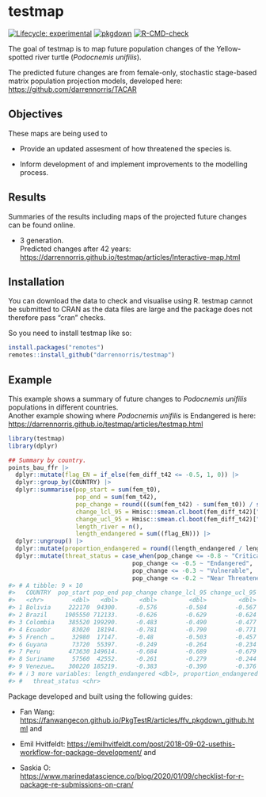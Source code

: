 
<!-- README.md is generated from README.Rmd. Please edit that file -->

# testmap

<!-- badges: start -->

[![Lifecycle:
experimental](https://img.shields.io/badge/lifecycle-experimental-orange.svg)](https://lifecycle.r-lib.org/articles/stages.html#experimental)
[![pkgdown](https://github.com/darrennorris/testmap/workflows/pkgdown/badge.svg)](https://github.com/darrennorris/eprdados/actions)
[![R-CMD-check](https://github.com/darrennorris/testmap/actions/workflows/R-CMD-check.yaml/badge.svg)](https://github.com/darrennorris/testmap/actions/workflows/R-CMD-check.yaml)
<!-- badges: end -->

The goal of testmap is to map future population changes of the
Yellow-spotted river turtle (*Podocnemis unifilis*).

The predicted future changes are from female-only, stochastic
stage-based matrix population projection models, developed here:
<https://github.com/darrennorris/TACAR>

## Objectives

These maps are being used to

- Provide an updated assesment of how threatened the species is.

- Inform development of and implement improvements to the modelling
  process.

## Results

Summaries of the results including maps of the projected future changes
can be found online.

- 3 generation.  
  Predicted changes after 42 years:
  <https://darrennorris.github.io/testmap/articles/Interactive-map.html>

## Installation

You can download the data to check and visualise using R. testmap cannot
be submitted to CRAN as the data files are large and the package does
not therefore pass “cran” checks.

So you need to install testmap like so:

``` r
install.packages("remotes")
remotes::install_github("darrennorris/testmap")
```

## Example

This example shows a summary of future changes to *Podocnemis unifilis*
populations in different countries.  
Another example showing where *Podocnemis unifilis* is Endangered is
here: <https://darrennorris.github.io/testmap/articles/testmap.html>

``` r
library(testmap)
library(dplyr)

## Summary by country.
points_bau_ffr |> 
  dplyr::mutate(flag_EN = if_else(fem_diff_t42 <= -0.5, 1, 0)) |>
  dplyr::group_by(COUNTRY) |> 
  dplyr::summarise(pop_start = sum(fem_t0), 
                   pop_end = sum(fem_t42), 
                   pop_change = round(((sum(fem_t42) - sum(fem_t0)) / sum(fem_t0)), 3),
                   change_lcl_95 = Hmisc::smean.cl.boot(fem_diff_t42)["Lower"], 
                   change_ucl_95 = Hmisc::smean.cl.boot(fem_diff_t42)["Upper"],
                   length_river = n(), 
                   length_endangered = sum((flag_EN))) |>
  dplyr::ungroup() |> 
  dplyr::mutate(proportion_endangered = round((length_endangered / length_river), 2)) |> 
  dplyr::mutate(threat_status = case_when(pop_change <= -0.8 ~ "Critically Endangered", 
                                   pop_change <= -0.5 ~ "Endangered", 
                                   pop_change <= -0.3 ~ "Vulnerable", 
                                   pop_change <= -0.2 ~ "Near Threatened"))
#> # A tibble: 9 × 10
#>   COUNTRY  pop_start pop_end pop_change change_lcl_95 change_ucl_95 length_river
#>   <chr>        <dbl>   <dbl>      <dbl>         <dbl>         <dbl>        <int>
#> 1 Bolivia     222170  94300.     -0.576        -0.584        -0.567        22217
#> 2 Brazil     1905550 712133.     -0.626        -0.629        -0.624       190555
#> 3 Colombia    385520 199290.     -0.483        -0.490        -0.477        38552
#> 4 Ecuador      83020  18194.     -0.781        -0.790        -0.771         8302
#> 5 French …     32980  17147.     -0.48         -0.503        -0.457         3298
#> 6 Guyana       73720  55397.     -0.249        -0.264        -0.234         7372
#> 7 Peru        473630 149614.     -0.684        -0.689        -0.679        47363
#> 8 Suriname     57560  42552.     -0.261        -0.279        -0.244         5756
#> 9 Venezue…    300220 185219.     -0.383        -0.390        -0.376        30022
#> # ℹ 3 more variables: length_endangered <dbl>, proportion_endangered <dbl>,
#> #   threat_status <chr>
```

Package developed and built using the following guides:

- Fan Wang:
  <https://fanwangecon.github.io/PkgTestR/articles/ffv_pkgdown_github.html>
  and

- Emil Hvitfeldt:
  <https://emilhvitfeldt.com/post/2018-09-02-usethis-workflow-for-package-development/>
  and

- Saskia O:
  <https://www.marinedatascience.co/blog/2020/01/09/checklist-for-r-package-re-submissions-on-cran/>

